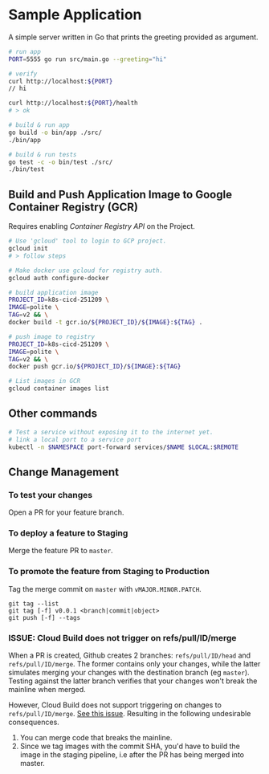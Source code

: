 # Sample Application

A simple server written in Go that prints the greeting provided as argument.

```bash
# run app
PORT=5555 go run src/main.go --greeting="hi"

# verify
curl http://localhost:${PORT}
// hi

curl http://localhost:${PORT}/health
# > ok

# build & run app
go build -o bin/app ./src/
./bin/app

# build & run tests
go test -c -o bin/test ./src/
./bin/test
```

## Build and Push Application Image to Google Container Registry (GCR)

Requires enabling *Container Registry API* on the Project.

```bash
# Use 'gcloud' tool to login to GCP project.
gcloud init
# > follow steps

# Make docker use gcloud for registry auth.
gcloud auth configure-docker

# build application image
PROJECT_ID=k8s-cicd-251209 \
IMAGE=polite \
TAG=v2 && \
docker build -t gcr.io/${PROJECT_ID}/${IMAGE}:${TAG} .

# push image to registry
PROJECT_ID=k8s-cicd-251209 \
IMAGE=polite \
TAG=v2 && \
docker push gcr.io/${PROJECT_ID}/${IMAGE}:${TAG}

# List images in GCR
gcloud container images list
```

## Other commands

```bash
# Test a service without exposing it to the internet yet.
# link a local port to a service port
kubectl -n $NAMESPACE port-forward services/$NAME $LOCAL:$REMOTE
```

## Change Management

### To test your changes

Open a PR for your feature branch.

### To deploy a feature to Staging

Merge the feature PR to `master`.

### To promote the feature from Staging to Production

Tag the merge commit on `master` with `vMAJOR.MINOR.PATCH`.

```
git tag --list
git tag [-f] v0.0.1 <branch|commit|object>
git push [-f] --tags
```

### ISSUE: Cloud Build does not trigger on refs/pull/ID/merge

When a PR is created, Github creates 2 branches: `refs/pull/ID/head` and `refs/pull/ID/merge`. The former contains only your changes, while the latter simulates merging your changes with the destination branch (eg `master`). Testing against the latter branch verifies that your changes won't break the mainline when merged.

However, Cloud Build does not support triggering on changes to `refs/pull/ID/merge`. [See this issue](https://issuetracker.google.com/issues/119662038). Resulting in the following undesirable consequences.

1. You can merge code that breaks the mainline.
2. Since we tag images with the commit SHA, you'd have to build the image in the staging pipeline, i.e after the PR has being merged into master.